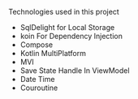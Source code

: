 Technologies used in this project 
- SqlDelight for Local Storage
- koin For Dependency Injection
- Compose
- Kotlin MultiPlatform
- MVI
- Save State Handle In ViewModel
- Date Time
- Couroutine 
